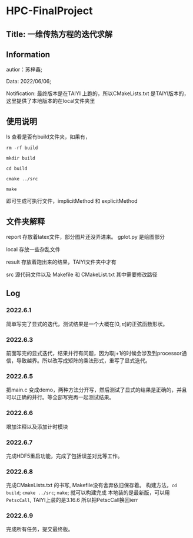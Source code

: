 # HPC-FinalProject
## Title: 一维传热方程的迭代求解
## Information
autior：苏梓鑫;

Data:   2022/06/06;

Notification: 最终版本是在TAIYI 上跑的，所以CMakeLists.txt 是TAIYI版本的，这里提供了本地版本的在local文件夹里
## 使用说明

ls 查看是否有build文件夹，如果有，

`rm -rf build`

`mkdir build`

`cd build`

`cmake ../src`

`make`

即可生成可执行文件，implicitMethod 和 explicitMethod

## 文件夹解释

report 存放着latex文件，部分图片还没弄进来。 gplot.py 是绘图部分

local 存放一些杂乱文件

result 存放着跑出来的结果，TAIYI文件夹中才有

src  源代码文件以及 Makefile 和 CMakeList.txt 其中需要修改路径




## Log
### 2022.6.1
简单写完了显式的迭代，测试结果是一个大概在$[0,\pi]$的正弦函数形状。
### 2022.6.3
前面写完的显式迭代，结果并行有问题，因为取j+1的时候会涉及到processor通信，导致越界。所以改写成矩阵的乘法形式，重写了显式迭代。
### 2022.6.5
把main.c 变成demo，两种方法分开写，然后测试了显式的结果是正确的，并且可以正确的并行。等全部写完再一起测试结果。
### 2022.6.6
增加注释以及添加计时模块
### 2022.6.7
完成HDF5重启功能，完成了包括误差对比等工作。
### 2022.6.8
完成CMakeLists.txt 的书写, Makefile没有舍弃依旧保存着。
构建方法，`cd build`; `cmake ../src`; `make`; 就可以构建完成
本地装的是最新版，可以用`PetscCall`, TAIYI上装的是3.16.6 所以把PetscCall换回ierr
### 2022.6.9 
完成所有任务，提交最终版。